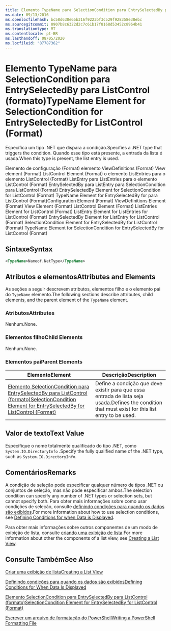 ```yaml
---
title: Elemento TypeName para SelectionCondition para EntrySelectedBy para ListControl (Format) | Microsoft Docs
ms.date: 09/13/2016
ms.openlocfilehash: bc58d630e65b316f9223bf3c529f928358e38ebc
ms.sourcegitcommit: 0907b8c6322d2c7c61b17f8168d53452c8964b41
ms.translationtype: MT
ms.contentlocale: pt-BR
ms.lasthandoff: 08/05/2020
ms.locfileid: "87787362"
---
```

# <a name="typename-element-for-selectioncondition-for-entryselectedby-for-listcontrol-format"></a><span data-ttu-id="e660d-102">Elemento TypeName para SelectionCondition para EntrySelectedBy para ListControl (formato)</span><span class="sxs-lookup"><span data-stu-id="e660d-102">TypeName Element for SelectionCondition for EntrySelectedBy for ListControl (Format)</span></span>

<span data-ttu-id="e660d-103">Especifica um tipo .NET que dispara a condição.</span><span class="sxs-lookup"><span data-stu-id="e660d-103">Specifies a .NET type that triggers the condition.</span></span> <span data-ttu-id="e660d-104">Quando esse tipo está presente, a entrada da lista é usada.</span><span class="sxs-lookup"><span data-stu-id="e660d-104">When this type is present, the list entry is used.</span></span>

<span data-ttu-id="e660d-105">Elemento de configuração (Format) elemento ViewDefinitions (Format) View element (Format) ListControl Element (Format) o elemento ListEntries para o elemento ListControl (Format) ListEntry para ListEntries para o elemento ListControl (Format) EntrySelectedBy para ListEntry para SelectionCondition para ListControl (Format) EntrySelectedBy Element for SelectionCondition for ListControl (Format) TypeName Element for EntrySelectedBy for para ListControl (Format)</span><span class="sxs-lookup"><span data-stu-id="e660d-105">Configuration Element (Format) ViewDefinitions Element (Format) View Element (Format) ListControl Element (Format) ListEntries Element for ListControl (Format) ListEntry Element for ListEntries for ListControl (Format) EntrySelectedBy Element for ListEntry for ListControl (Format) SelectionCondition Element for EntrySelectedBy for ListControl (Format) TypeName Element for SelectionCondition for EntrySelectedBy for ListControl (Format)</span></span>

## <a name="syntax"></a><span data-ttu-id="e660d-106">Sintaxe</span><span class="sxs-lookup"><span data-stu-id="e660d-106">Syntax</span></span>

```xml
<TypeName>Nameof.NetType</TypeName>
```

## <a name="attributes-and-elements"></a><span data-ttu-id="e660d-107">Atributos e elementos</span><span class="sxs-lookup"><span data-stu-id="e660d-107">Attributes and Elements</span></span>

<span data-ttu-id="e660d-108">As seções a seguir descrevem atributos, elementos filho e o elemento pai do `TypeName` elemento.</span><span class="sxs-lookup"><span data-stu-id="e660d-108">The following sections describe attributes, child elements, and the parent element of the `TypeName` element.</span></span>

### <a name="attributes"></a><span data-ttu-id="e660d-109">Atributos</span><span class="sxs-lookup"><span data-stu-id="e660d-109">Attributes</span></span>

<span data-ttu-id="e660d-110">Nenhum.</span><span class="sxs-lookup"><span data-stu-id="e660d-110">None.</span></span>

### <a name="child-elements"></a><span data-ttu-id="e660d-111">Elementos filho</span><span class="sxs-lookup"><span data-stu-id="e660d-111">Child Elements</span></span>

<span data-ttu-id="e660d-112">Nenhum.</span><span class="sxs-lookup"><span data-stu-id="e660d-112">None.</span></span>

### <a name="parent-elements"></a><span data-ttu-id="e660d-113">Elementos pai</span><span class="sxs-lookup"><span data-stu-id="e660d-113">Parent Elements</span></span>

|<span data-ttu-id="e660d-114">Elemento</span><span class="sxs-lookup"><span data-stu-id="e660d-114">Element</span></span>|<span data-ttu-id="e660d-115">Descrição</span><span class="sxs-lookup"><span data-stu-id="e660d-115">Description</span></span>|
|-------------|-----------------|
|[<span data-ttu-id="e660d-116">Elemento SelectionCondition para EntrySelectedBy para ListControl (formato)</span><span class="sxs-lookup"><span data-stu-id="e660d-116">SelectionCondition Element for EntrySelectedBy for ListControl (Format)</span></span>](./selectioncondition-element-for-entryselectedby-for-listcontrol-format.md)|<span data-ttu-id="e660d-117">Define a condição que deve existir para que essa entrada de lista seja usada.</span><span class="sxs-lookup"><span data-stu-id="e660d-117">Defines the condition that must exist for this list entry to be used.</span></span>|

## <a name="text-value"></a><span data-ttu-id="e660d-118">Valor de texto</span><span class="sxs-lookup"><span data-stu-id="e660d-118">Text Value</span></span>

<span data-ttu-id="e660d-119">Especifique o nome totalmente qualificado do tipo .NET, como `System.IO.DirectoryInfo` .</span><span class="sxs-lookup"><span data-stu-id="e660d-119">Specify the fully qualified name of the .NET type, such as `System.IO.DirectoryInfo`.</span></span>

## <a name="remarks"></a><span data-ttu-id="e660d-120">Comentários</span><span class="sxs-lookup"><span data-stu-id="e660d-120">Remarks</span></span>

<span data-ttu-id="e660d-121">A condição de seleção pode especificar qualquer número de tipos .NET ou conjuntos de seleção, mas não pode especificar ambos.</span><span class="sxs-lookup"><span data-stu-id="e660d-121">The selection condition can specify any number of .NET types or selection sets, but cannot specify both.</span></span> <span data-ttu-id="e660d-122">Para obter mais informações sobre como usar condições de seleção, consulte [definindo condições para quando os dados são exibidos](./defining-conditions-for-displaying-data.md).</span><span class="sxs-lookup"><span data-stu-id="e660d-122">For more information about how to use selection conditions, see [Defining Conditions for when Data is Displayed](./defining-conditions-for-displaying-data.md).</span></span>

<span data-ttu-id="e660d-123">Para obter mais informações sobre outros componentes de um modo de exibição de lista, consulte [criando uma exibição de lista](./creating-a-list-view.md).</span><span class="sxs-lookup"><span data-stu-id="e660d-123">For more information about other the components of a list view, see [Creating a List View](./creating-a-list-view.md).</span></span>

## <a name="see-also"></a><span data-ttu-id="e660d-124">Consulte Também</span><span class="sxs-lookup"><span data-stu-id="e660d-124">See Also</span></span>

[<span data-ttu-id="e660d-125">Criar uma exibição de lista</span><span class="sxs-lookup"><span data-stu-id="e660d-125">Creating a List View</span></span>](./creating-a-list-view.md)

[<span data-ttu-id="e660d-126">Definindo condições para quando os dados são exibidos</span><span class="sxs-lookup"><span data-stu-id="e660d-126">Defining Conditions for When Data Is Displayed</span></span>](./defining-conditions-for-displaying-data.md)

[<span data-ttu-id="e660d-127">Elemento SelectionCondition para EntrySelectedBy para ListControl (formato)</span><span class="sxs-lookup"><span data-stu-id="e660d-127">SelectionCondition Element for EntrySelectedBy for ListControl (Format)</span></span>](./selectioncondition-element-for-entryselectedby-for-listcontrol-format.md)

[<span data-ttu-id="e660d-128">Escrever um arquivo de formatação do PowerShell</span><span class="sxs-lookup"><span data-stu-id="e660d-128">Writing a PowerShell Formatting File</span></span>](./writing-a-powershell-formatting-file.md)
